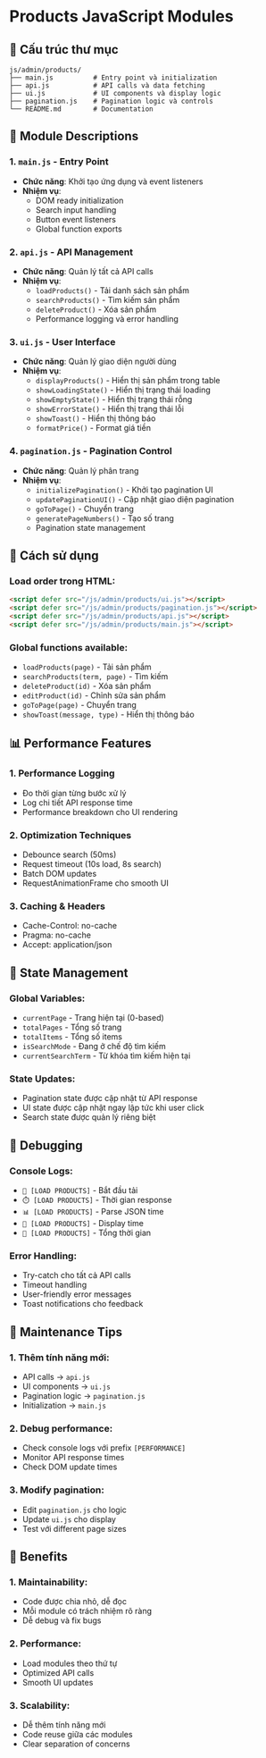 # Products JavaScript Modules

## 📁 Cấu trúc thư mục

```
js/admin/products/
├── main.js          # Entry point và initialization
├── api.js           # API calls và data fetching
├── ui.js            # UI components và display logic
├── pagination.js    # Pagination logic và controls
└── README.md        # Documentation
```

## 🔧 Module Descriptions

### 1. `main.js` - Entry Point
- **Chức năng**: Khởi tạo ứng dụng và event listeners
- **Nhiệm vụ**:
  - DOM ready initialization
  - Search input handling
  - Button event listeners
  - Global function exports

### 2. `api.js` - API Management
- **Chức năng**: Quản lý tất cả API calls
- **Nhiệm vụ**:
  - `loadProducts()` - Tải danh sách sản phẩm
  - `searchProducts()` - Tìm kiếm sản phẩm
  - `deleteProduct()` - Xóa sản phẩm
  - Performance logging và error handling

### 3. `ui.js` - User Interface
- **Chức năng**: Quản lý giao diện người dùng
- **Nhiệm vụ**:
  - `displayProducts()` - Hiển thị sản phẩm trong table
  - `showLoadingState()` - Hiển thị trạng thái loading
  - `showEmptyState()` - Hiển thị trạng thái rỗng
  - `showErrorState()` - Hiển thị trạng thái lỗi
  - `showToast()` - Hiển thị thông báo
  - `formatPrice()` - Format giá tiền

### 4. `pagination.js` - Pagination Control
- **Chức năng**: Quản lý phân trang
- **Nhiệm vụ**:
  - `initializePagination()` - Khởi tạo pagination UI
  - `updatePaginationUI()` - Cập nhật giao diện pagination
  - `goToPage()` - Chuyển trang
  - `generatePageNumbers()` - Tạo số trang
  - Pagination state management

## 🚀 Cách sử dụng

### Load order trong HTML:
```html
<script defer src="/js/admin/products/ui.js"></script>
<script defer src="/js/admin/products/pagination.js"></script>
<script defer src="/js/admin/products/api.js"></script>
<script defer src="/js/admin/products/main.js"></script>
```

### Global functions available:
- `loadProducts(page)` - Tải sản phẩm
- `searchProducts(term, page)` - Tìm kiếm
- `deleteProduct(id)` - Xóa sản phẩm
- `editProduct(id)` - Chỉnh sửa sản phẩm
- `goToPage(page)` - Chuyển trang
- `showToast(message, type)` - Hiển thị thông báo

## 📊 Performance Features

### 1. **Performance Logging**
- Đo thời gian từng bước xử lý
- Log chi tiết API response time
- Performance breakdown cho UI rendering

### 2. **Optimization Techniques**
- Debounce search (50ms)
- Request timeout (10s load, 8s search)
- Batch DOM updates
- RequestAnimationFrame cho smooth UI

### 3. **Caching & Headers**
- Cache-Control: no-cache
- Pragma: no-cache
- Accept: application/json

## 🔄 State Management

### Global Variables:
- `currentPage` - Trang hiện tại (0-based)
- `totalPages` - Tổng số trang
- `totalItems` - Tổng số items
- `isSearchMode` - Đang ở chế độ tìm kiếm
- `currentSearchTerm` - Từ khóa tìm kiếm hiện tại

### State Updates:
- Pagination state được cập nhật từ API response
- UI state được cập nhật ngay lập tức khi user click
- Search state được quản lý riêng biệt

## 🐛 Debugging

### Console Logs:
- `🚀 [LOAD PRODUCTS]` - Bắt đầu tải
- `⏱️ [LOAD PRODUCTS]` - Thời gian response
- `📊 [LOAD PRODUCTS]` - Parse JSON time
- `🎯 [LOAD PRODUCTS]` - Display time
- `🏁 [LOAD PRODUCTS]` - Tổng thời gian

### Error Handling:
- Try-catch cho tất cả API calls
- Timeout handling
- User-friendly error messages
- Toast notifications cho feedback

## 📝 Maintenance Tips

### 1. **Thêm tính năng mới**:
- API calls → `api.js`
- UI components → `ui.js`
- Pagination logic → `pagination.js`
- Initialization → `main.js`

### 2. **Debug performance**:
- Check console logs với prefix `[PERFORMANCE]`
- Monitor API response times
- Check DOM update times

### 3. **Modify pagination**:
- Edit `pagination.js` cho logic
- Update `ui.js` cho display
- Test với different page sizes

## 🎯 Benefits

### 1. **Maintainability**:
- Code được chia nhỏ, dễ đọc
- Mỗi module có trách nhiệm rõ ràng
- Dễ debug và fix bugs

### 2. **Performance**:
- Load modules theo thứ tự
- Optimized API calls
- Smooth UI updates

### 3. **Scalability**:
- Dễ thêm tính năng mới
- Code reuse giữa các modules
- Clear separation of concerns
